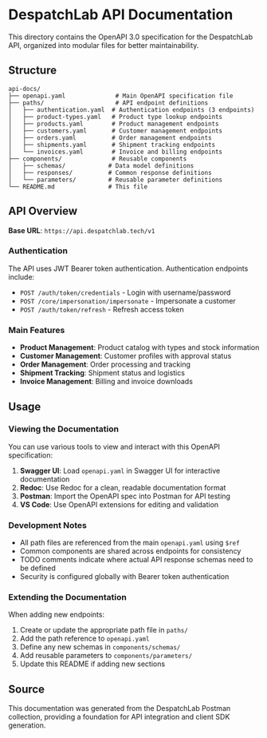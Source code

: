 # DespatchLab API Documentation

This directory contains the OpenAPI 3.0 specification for the DespatchLab API, organized into modular files for better maintainability.

## Structure

```
api-docs/
├── openapi.yaml              # Main OpenAPI specification file
├── paths/                    # API endpoint definitions
│   ├── authentication.yaml  # Authentication endpoints (3 endpoints)
│   ├── product-types.yaml   # Product type lookup endpoints
│   ├── products.yaml        # Product management endpoints
│   ├── customers.yaml       # Customer management endpoints
│   ├── orders.yaml          # Order management endpoints
│   ├── shipments.yaml       # Shipment tracking endpoints
│   └── invoices.yaml        # Invoice and billing endpoints
├── components/              # Reusable components
│   ├── schemas/            # Data model definitions
│   ├── responses/          # Common response definitions
│   └── parameters/         # Reusable parameter definitions
└── README.md               # This file
```

## API Overview

**Base URL**: `https://api.despatchlab.tech/v1`

### Authentication
The API uses JWT Bearer token authentication. Authentication endpoints include:
- `POST /auth/token/credentials` - Login with username/password
- `POST /core/impersonation/impersonate` - Impersonate a customer
- `POST /auth/token/refresh` - Refresh access token

### Main Features
- **Product Management**: Product catalog with types and stock information
- **Customer Management**: Customer profiles with approval status
- **Order Management**: Order processing and tracking
- **Shipment Tracking**: Shipment status and logistics
- **Invoice Management**: Billing and invoice downloads

## Usage

### Viewing the Documentation
You can use various tools to view and interact with this OpenAPI specification:

1. **Swagger UI**: Load `openapi.yaml` in Swagger UI for interactive documentation
2. **Redoc**: Use Redoc for a clean, readable documentation format
3. **Postman**: Import the OpenAPI spec into Postman for API testing
4. **VS Code**: Use OpenAPI extensions for editing and validation

### Development Notes
- All path files are referenced from the main `openapi.yaml` using `$ref`
- Common components are shared across endpoints for consistency
- TODO comments indicate where actual API response schemas need to be defined
- Security is configured globally with Bearer token authentication

### Extending the Documentation
When adding new endpoints:
1. Create or update the appropriate path file in `paths/`
2. Add the path reference to `openapi.yaml`
3. Define any new schemas in `components/schemas/`
4. Add reusable parameters to `components/parameters/`
5. Update this README if adding new sections

## Source
This documentation was generated from the DespatchLab Postman collection, providing a foundation for API integration and client SDK generation.